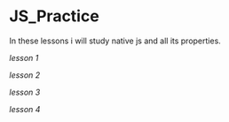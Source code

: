 # JS_Practice
In these lessons i will study native js and all its properties.

_lesson 1_

_lesson 2_

_lesson 3_

_lesson 4_

